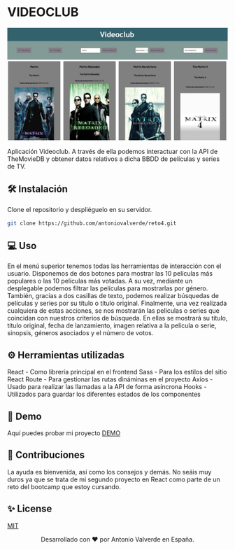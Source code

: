 # VIDEOCLUB

<p align="center">
  <img src="src/img/preview.jpg" width="600" alt="preview">
</p>

Aplicación Videoclub. A través de ella podemos interactuar con la API de TheMovieDB y obtener datos relativos a dicha
BBDD de películas y series de TV.

## 🛠️ Instalación

Clone el repositorio y despliéguelo en su servidor.

```bash
git clone https://github.com/antoniovalverde/reto4.git
```

## 💻 Uso

En el menú superior tenemos todas las herramientas de interacción con el usuario. Disponemos de dos botones para
mostrar las 10 películas más populares o las 10 películas más votadas. A su vez, mediante un desplegable podemos
filtrar las películas para mostrarlas por género. También, gracias a dos casillas de texto, podemos realizar
búsquedas de películas y series por su título o título original. Finalmente, una vez realizada cualquiera de estas
acciones, se nos mostrarán las películas o series que coincidan con nuestros criterios de búsqueda. En ellas se
mostrará su título, título original, fecha de lanzamiento, imagen relativa a la película o serie, sinopsis,
géneros asociados y el número de votos.


## ⚙️ Herramientas utilizadas 

React - Como librería principal en el frontend
Sass - Para los estilos del sitio
React Route - Para gestionar las rutas dináminas en el proyecto
Axios - Usado para realizar las llamadas a la API de forma asíncrona
Hooks - Utilizados para guardar los diferentes estados de los componentes


## 🚀 Demo 

Aquí puedes probar mi proyecto [DEMO](https://antoniovalverde.github.io/reto4/)


## 🍰 Contribuciones
La ayuda es bienvenida, así como los consejos y demás. No seáis muy duros ya que se trata de mi segundo proyecto en React como parte de un reto del bootcamp que estoy cursando.



## ✨ License
[MIT](https://choosealicense.com/licenses/mit/)



<p align="center">
Desarrollado con ❤️ por Antonio Valverde en España. 
</p>
